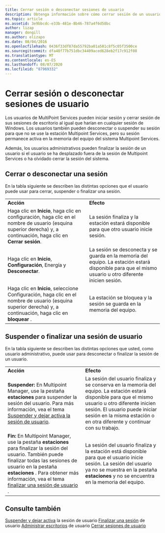 ```yaml
---
title: Cerrar sesión o desconectar sesiones de usuario
description: Obtenga información sobre cómo cerrar sesión de un usuario manualmente
ms.topic: article
ms.assetid: 3e9bbcdc-e33b-481e-8b46-787a4f6d58bc
author: lizap
manager: dongill
ms.author: elizapo
ms.date: 08/04/2016
ms.openlocfilehash: 0436f33df87da55792ba01a581c8f5c05f3500ce
ms.sourcegitcommit: dfa48f77b751dbc34409aced628eb2f17c912f08
ms.translationtype: MT
ms.contentlocale: es-ES
ms.lasthandoff: 08/07/2020
ms.locfileid: "87969332"
---
```

# <a name="log-off-or-disconnect-user-sessions"></a>Cerrar sesión o desconectar sesiones de usuario
Los usuarios de MultiPoint Services pueden iniciar sesión y cerrar sesión de sus sesiones de escritorio al igual que harían en cualquier sesión de Windows. Los usuarios también pueden desconectar o suspender su sesión para que no se use la estación Multipoint Services, pero su sesión permanece activa en la memoria del equipo del sistema Multipoint Services.

Además, los usuarios administrativos pueden finalizar la sesión de un usuario si el usuario se ha desplazado fuera de la sesión de Multipoint Services o ha olvidado cerrar la sesión del sistema.

## <a name="logging-off-or-disconnecting-a-session"></a>Cerrar o desconectar una sesión
En la tabla siguiente se describen las distintas opciones que el usuario puede usar para cerrar, suspender o finalizar una sesión.

|||
|-|-|
|**Acción**|**Efecto**|
|Haga clic en **Inicio**, haga clic en configuración, haga clic en el nombre de usuario (esquina superior derecha) y, a continuación, haga clic en **Cerrar sesión**.|La sesión finaliza y la estación estará disponible para que otro usuario inicie sesión.|
|Haga clic en **Inicio**, **Configuración**, Energía y **Desconectar**.|La sesión se desconecta y se guarda en la memoria del equipo. La estación estará disponible para que el mismo usuario u otro diferente inicien sesión.|
|Haga clic en **Inicio**, seleccione Configuración, haga clic en el nombre de usuario (esquina superior derecha) y, a continuación, haga clic en **bloquear** .|La estación se bloquea y la sesión se guarda en la memoria del equipo.|

## <a name="suspending-or-ending-a-users-session"></a>Suspender o finalizar una sesión de usuario
En la tabla siguiente se describen las distintas opciones que usted, como usuario administrativo, puede usar para desconectar o finalizar la sesión de un usuario.

|||
|-|-|
|**Acción**|**Efecto**|
|**Suspender:** En Multipoint Manager, use la pestaña **estaciones** para suspender la sesión del usuario. Para más información, vea el tema [Suspender y dejar activa la sesión de usuario](Suspend-and-Leave-User-Session-Active.md).|La sesión del usuario finaliza y se conserva en la memoria del equipo. La estación estará disponible para que el mismo usuario u otro diferente inicien sesión. El usuario puede iniciar sesión en la misma estación o en otra diferente y continuar con su trabajo.|
|**Fin:** En Multipoint Manager, use la pestaña **estaciones** para finalizar la sesión del usuario. También puede finalizar todas las sesiones de usuario en la pestaña **estaciones** . Para obtener más información, vea el tema [finalizar una sesión de usuario](End-a-User-Session.md) .|La sesión del usuario finaliza y la estación está disponible para que el usuario inicie sesión. La sesión del usuario ya no se muestra en la pestaña **estaciones** y no se encuentra en la memoria del equipo.|

## <a name="see-also"></a>Consulte también
[Suspender y dejar activa](Suspend-and-Leave-User-Session-Active.md) 
 la sesión de usuario [Finalizar una sesión](End-a-User-Session.md) 
 de usuario [Administrar escritorios](manage-user-desktops-using-multipoint-dashboard.md) 
 de usuario [Cerrar sesiones de usuario](Log-Off-User-Sessions.md)